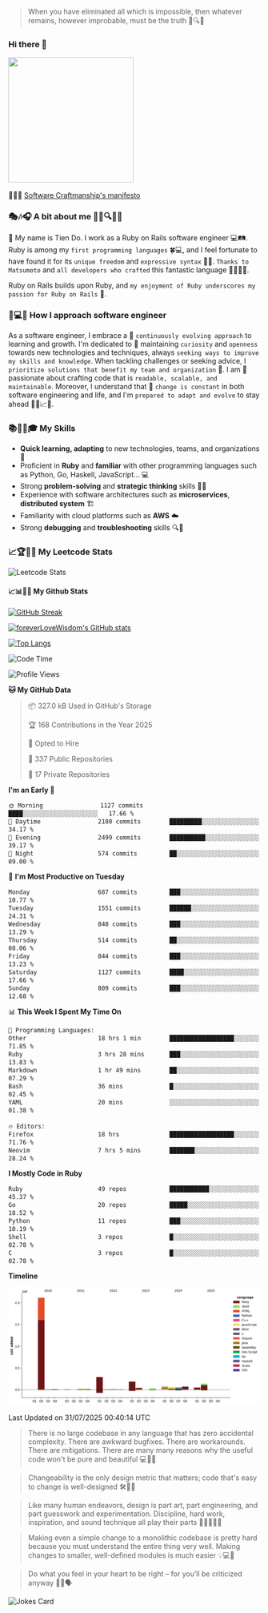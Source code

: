 > When you have eliminated all which is impossible, then whatever remains, however improbable, must be the truth 🤔🔍💡
### Hi there 👋

<!--
**foreverLoveWisdom/foreverLoveWisdom** is a ✨ _special_ ✨ repository because its `README.md` (this file) appears on your GitHub profile.

Here are some ideas to get you started:

- 🔭 I’m currently working on ...
- 🌱 I’m currently learning ...
- 👯 I’m looking to collaborate on ...
- 🤔 I’m looking for help with ...
- 💬 Ask me about ...
- 📫 How to reach me: ...
- 😄 Pronouns: ...
- ⚡ Fun fact: ...
-->

<img src="https://codecondo.com/wp-content/uploads/2017/09/railslogo.png" width="250" height="250">

 📜🔨🌟 [Software Craftmanship's manifesto](http://manifesto.softwarecraftsmanship.org/)

### 🎭🎶🎧 A bit about me 🕵️‍♀️🔍🕵️‍♂️
👋 My name is Tien Do. I work as a Ruby on Rails software engineer 💻🛤️. Ruby is among my `first programming languages` 🍀💻, and I feel fortunate to have found it for its `unique freedom` and `expressive syntax` 🤗💬. `Thanks to Matsumoto` and `all developers who crafted` this fantastic language 🙏👨‍💻🌟.

Ruby on Rails builds upon Ruby, and `my enjoyment of Ruby underscores my passion for Ruby on Rails` 🤩.

### 🤔💻🔨 How I approach software engineer
As a software engineer, I embrace a 🔄 `continuously evolving approach` to learning and growth. I'm dedicated to 🤔 maintaining `curiosity` and `openness` towards new technologies and techniques, always `seeking ways to improve my skills and knowledge`. When tackling challenges or seeking advice, I `prioritize solutions that benefit my team and organization` 👥. I am 🎉 passionate about crafting code that is `readable, scalable, and maintainable`. Moreover, I understand that 🌊 `change is constant` in both software engineering and life, and I'm `prepared to adapt and evolve` to stay ahead 🏃‍♂️📈🔄.

### 📚🧑‍💻🎓 My Skills
- **Quick learning, adapting** to new technologies, teams, and organizations 🚀
- Proficient in **Ruby** and **familiar** with other programming languages such as Python, Go, Haskell, JavaScript... 💻
- Strong **problem-solving** and **strategic thinking** skills 🤔💡
- Experience with software architectures such as **microservices**, **distributed system** 🏗️
- Familiarity with cloud platforms such as **AWS** ☁️ 
- Strong **debugging** and **troubleshooting** skills 🔍🐞


### 📈🏆🧑‍💻 My Leetcode Stats
![Leetcode Stats](https://leetcard.jacoblin.cool/foreverLoveWisdom)

#### 📈📊👨‍💻  My Github Stats

[![GitHub Streak](https://github-readme-streak-stats.herokuapp.com/?user=foreverLoveWisdom&theme=dracula)](https://git.io/streak-stats)
&nbsp;
&nbsp;

[![foreverLoveWisdom's GitHub stats](https://github-readme-stats.vercel.app/api?username=foreverLoveWisdom&show_icons=true&theme=react&count_private=true)](https://github.com/anuraghazra/github-readme-stats)

[![Top Langs](https://github-readme-stats.vercel.app/api/top-langs/?username=foreverLoveWisdom&show_icons=true&theme=vue-dark)](https://github.com/anuraghazra/github-readme-stats)

<!--START_SECTION:waka-->
![Code Time](http://img.shields.io/badge/Code%20Time-3%2C526%20hrs%2020%20mins-blue)

![Profile Views](http://img.shields.io/badge/Profile%20Views-0-blue)

**🐱 My GitHub Data** 

> 📦 327.0 kB Used in GitHub's Storage 
 > 
> 🏆 168 Contributions in the Year 2025
 > 
> 💼 Opted to Hire
 > 
> 📜 337 Public Repositories 
 > 
> 🔑 17 Private Repositories 
 > 
**I'm an Early 🐤** 

```text
🌞 Morning                1127 commits        ████░░░░░░░░░░░░░░░░░░░░░   17.66 % 
🌆 Daytime                2180 commits        █████████░░░░░░░░░░░░░░░░   34.17 % 
🌃 Evening                2499 commits        ██████████░░░░░░░░░░░░░░░   39.17 % 
🌙 Night                  574 commits         ██░░░░░░░░░░░░░░░░░░░░░░░   09.00 % 
```
📅 **I'm Most Productive on Tuesday** 

```text
Monday                   687 commits         ███░░░░░░░░░░░░░░░░░░░░░░   10.77 % 
Tuesday                  1551 commits        ██████░░░░░░░░░░░░░░░░░░░   24.31 % 
Wednesday                848 commits         ███░░░░░░░░░░░░░░░░░░░░░░   13.29 % 
Thursday                 514 commits         ██░░░░░░░░░░░░░░░░░░░░░░░   08.06 % 
Friday                   844 commits         ███░░░░░░░░░░░░░░░░░░░░░░   13.23 % 
Saturday                 1127 commits        ████░░░░░░░░░░░░░░░░░░░░░   17.66 % 
Sunday                   809 commits         ███░░░░░░░░░░░░░░░░░░░░░░   12.68 % 
```


📊 **This Week I Spent My Time On** 

```text
💬 Programming Languages: 
Other                    18 hrs 1 min        ██████████████████░░░░░░░   71.85 % 
Ruby                     3 hrs 28 mins       ███░░░░░░░░░░░░░░░░░░░░░░   13.83 % 
Markdown                 1 hr 49 mins        ██░░░░░░░░░░░░░░░░░░░░░░░   07.29 % 
Bash                     36 mins             █░░░░░░░░░░░░░░░░░░░░░░░░   02.45 % 
YAML                     20 mins             ░░░░░░░░░░░░░░░░░░░░░░░░░   01.38 % 

🔥 Editors: 
Firefox                  18 hrs              ██████████████████░░░░░░░   71.76 % 
Neovim                   7 hrs 5 mins        ███████░░░░░░░░░░░░░░░░░░   28.24 % 
```

**I Mostly Code in Ruby** 

```text
Ruby                     49 repos            ███████████░░░░░░░░░░░░░░   45.37 % 
Go                       20 repos            █████░░░░░░░░░░░░░░░░░░░░   18.52 % 
Python                   11 repos            ███░░░░░░░░░░░░░░░░░░░░░░   10.19 % 
Shell                    3 repos             █░░░░░░░░░░░░░░░░░░░░░░░░   02.78 % 
C                        3 repos             █░░░░░░░░░░░░░░░░░░░░░░░░   02.78 % 
```



**Timeline**

![Lines of Code chart](https://raw.githubusercontent.com/foreverLoveWisdom/foreverLoveWisdom/main/assets/bar_graph.png)


 Last Updated on 31/07/2025 00:40:14 UTC
<!--END_SECTION:waka-->


> There is no large codebase in any language that has zero accidental complexity. There are awkward bugfixes. There are workarounds. There are mitigations.
> There are many many reasons why the useful code won't be pure and beautiful 💻🐞🤔

> Changeability is the only design metric that matters; code that's easy to change is well-designed 🛠️🔄🎨

> Like many human endeavors, design is part art, part engineering, and part guesswork and experimentation. Discipline, hard work, inspiration, and sound technique all play their parts 🎨🧑‍💻🔬🧪

> Mak­ing even a sim­ple change to a mono­lith­ic code­base is pret­ty hard because you must under­stand the entire thing very well. Mak­ing changes to small­er, well-defined mod­ules is much easier 💡💻🤔
 
 > Do what you feel in your heart to be right – for you’ll be criticized anyway 💖🙏🗣️ 
 
![Jokes Card](https://readme-jokes.vercel.app/api)
